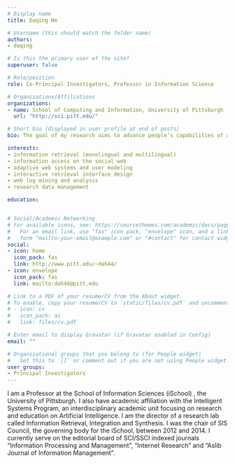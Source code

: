 ```yaml
---
# Display name
title: Daqing He

# Username (this should match the folder name)
authors:
- daqing

# Is this the primary user of the site?
superuser: false

# Role/position
role: Co-Principal Investigators, Professor in Information Science

# Organizations/Affiliations
organizations:
- name: School of Computing and Information, University of Pittsburgh
  url: "http://sci.pitt.edu/"

# Short bio (displayed in user profile at end of posts)
bio: The goal of my research aims to advance people’s capabilities of accessing online information with the support of various cutting-edge intelligent and social information technologies.

interests:
- information retrieval (monolingual and multilingual)
- information access on the social web
- adaptive web systems and user modeling
- interactive retrieval interface design
- web log mining and analysis
- research data management

education:


# Social/Academic Networking
# For available icons, see: https://sourcethemes.com/academic/docs/page-builder/#icons
#   For an email link, use "fas" icon pack, "envelope" icon, and a link in the
#   form "mailto:your-email@example.com" or "#contact" for contact widget.
social:
- icon: home
  icon_pack: fas
  link: http://www.pitt.edu/~dah44/
- icon: envelope
  icon_pack: fas
  link: mailto:dah44@pitt.edu

# Link to a PDF of your resume/CV from the About widget.
# To enable, copy your resume/CV to `static/files/cv.pdf` and uncomment the lines below.
# - icon: cv
#   icon_pack: ai
#   link: files/cv.pdf

# Enter email to display Gravatar (if Gravatar enabled in Config)
email: ""

# Organizational groups that you belong to (for People widget)
#   Set this to `[]` or comment out if you are not using People widget.
user_groups:
- Principal Investigators
---
```


I am a Professor at the School of Information Sciences (iSchool) , the University of Pittsburgh. I also have academic affiliation with the Intelligent Systems Program, an interdisciplinary academic unit focusing on research and education on Artificial Intelligence. I am the director of a research lab called Information Retrieval, Integration and Synthesis. I was the chair of SIS Council, the governing body for the iSchool, between 2012 and 2014. I currently serve on the editorial board of SCI/SSCI indexed journals “Information Processing and Management”, “Internet Research” and “Aslib Journal of Information Management”.
